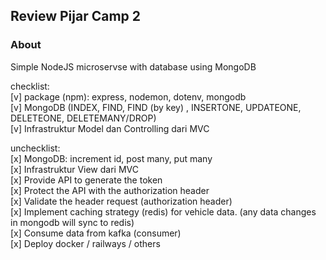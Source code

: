 ## Review Pijar Camp 2

### About
Simple NodeJS microservse with database using MongoDB  

checklist:  
[v] package (npm): express, nodemon, dotenv, mongodb  
[v] MongoDB (INDEX, FIND, FIND (by key) , INSERTONE, UPDATEONE, DELETEONE, DELETEMANY/DROP)  
[v] Infrastruktur Model dan Controlling dari MVC  

unchecklist:  
[x] MongoDB: increment id, post many, put many  
[x] Infrastruktur View dari MVC  
[x] Provide API to generate the token  
[x] Protect the API with the authorization header  
[x] Validate the header request (authorization header)  
[x] Implement caching strategy (redis) for vehicle data. (any data changes in mongodb will sync to redis)  
[x] Consume data from kafka (consumer)  
[x] Deploy docker / railways / others  
